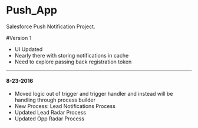 # Push_App
Salesforce Push Notification Project.

#Version 1
- UI Updated
- Nearly there with storing notifications in cache
- Need to explore passing back registration token

---
#### 8-23-2016
- Moved logic out of trigger and trigger handler and instead will be handling through process builder
- New Process: Lead Notifications Process
- Updated Lead Radar Process
- Updated Opp Radar Process 
